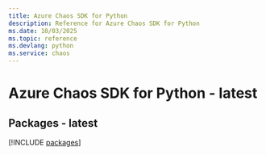 ```yaml
---
title: Azure Chaos SDK for Python
description: Reference for Azure Chaos SDK for Python
ms.date: 10/03/2025
ms.topic: reference
ms.devlang: python
ms.service: chaos
---
```

# Azure Chaos SDK for Python - latest
## Packages - latest
[!INCLUDE [packages](chaos-index.md)]